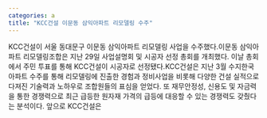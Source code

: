 ```yaml
---
categories: a
title: "KCC건설 이문동 삼익아파트 리모델링 수주"
---
```

KCC건설이 서울 동대문구 이문동 삼익아파트 리모델링 사업을 수주했다.이문동 삼익아파트 리모델링조합은 지난 29일 사업설명회 및 시공자 선정 총회를 개최했다. 이날 총회에서 주민 투표를 통해 KCC건설이 시공자로 선정됐다.KCC건설은 지난 3월 수지한국아파트 수주를 통해 리모델링에 진출한 경험과 정비사업을 비롯해 다양한 건설 실적으로 다져진 기술력과 노하우로 조합원들의 표심을 얻었다. 또 재무안정성, 신용도 및 자금력을 통한 경쟁력으로 최근 급등한 원자재 가격의 급등에 대응할 수 있는 경쟁력도 갖췄다는 분석이다. 앞으로 KCC건설은